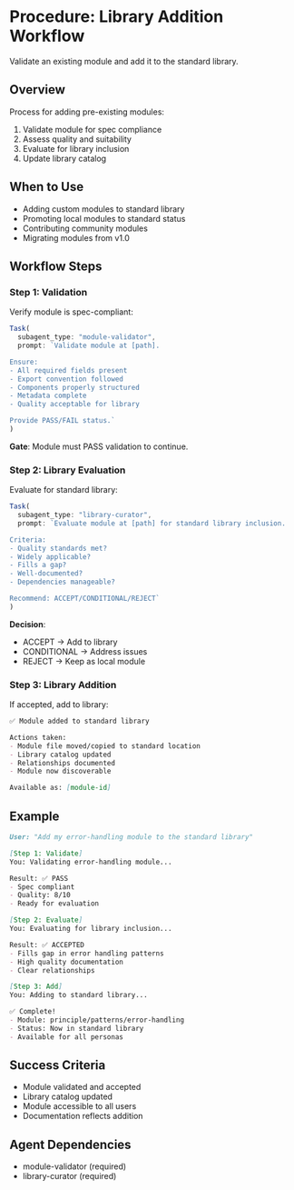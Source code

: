 # Procedure: Library Addition Workflow

Validate an existing module and add it to the standard library.

## Overview

Process for adding pre-existing modules:
1. Validate module for spec compliance
2. Assess quality and suitability
3. Evaluate for library inclusion
4. Update library catalog

## When to Use

- Adding custom modules to standard library
- Promoting local modules to standard status
- Contributing community modules
- Migrating modules from v1.0

## Workflow Steps

### Step 1: Validation

Verify module is spec-compliant:

```typescript
Task(
  subagent_type: "module-validator",
  prompt: `Validate module at [path].

Ensure:
- All required fields present
- Export convention followed
- Components properly structured
- Metadata complete
- Quality acceptable for library

Provide PASS/FAIL status.`
)
```

**Gate**: Module must PASS validation to continue.

### Step 2: Library Evaluation

Evaluate for standard library:

```typescript
Task(
  subagent_type: "library-curator",
  prompt: `Evaluate module at [path] for standard library inclusion.

Criteria:
- Quality standards met?
- Widely applicable?
- Fills a gap?
- Well-documented?
- Dependencies manageable?

Recommend: ACCEPT/CONDITIONAL/REJECT`
)
```

**Decision**:
- ACCEPT → Add to library
- CONDITIONAL → Address issues
- REJECT → Keep as local module

### Step 3: Library Addition

If accepted, add to library:

```markdown
✅ Module added to standard library

Actions taken:
- Module file moved/copied to standard location
- Library catalog updated
- Relationships documented
- Module now discoverable

Available as: [module-id]
```

## Example

```markdown
User: "Add my error-handling module to the standard library"

[Step 1: Validate]
You: Validating error-handling module...

Result: ✅ PASS
- Spec compliant
- Quality: 8/10
- Ready for evaluation

[Step 2: Evaluate]
You: Evaluating for library inclusion...

Result: ✅ ACCEPTED
- Fills gap in error handling patterns
- High quality documentation
- Clear relationships

[Step 3: Add]
You: Adding to standard library...

✅ Complete!
- Module: principle/patterns/error-handling
- Status: Now in standard library
- Available for all personas
```

## Success Criteria

- Module validated and accepted
- Library catalog updated
- Module accessible to all users
- Documentation reflects addition

## Agent Dependencies

- module-validator (required)
- library-curator (required)

